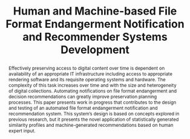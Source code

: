 ---
abstract: Effectively preserving access to digital content over time is dependent
  on availability of an appropriate IT infrastructure including access to appropriate
  rendering software and its requisite operating systems and hardware. The complexity
  of this task increases over time and with the size and heterogeneity of digital
  collections. Automating notifications on file format endangerment and decision recommendations
  can greatly improve preservation planning processes. This paper presents work in
  progress that contributes to the design and testing of an automated file format
  endangerment notification and recommendation system. This system’s design is based
  on concepts explored in previous research, but it presents the novel application
  of statistically generated similarity profiles and machine-generated recommendations
  based on human expert input.
creators:
- Ryan, Heather
- Graf, Roman
- Gordea, Sergiu
date: null
document_url: https://services.phaidra.univie.ac.at/api/object/o:429557/download
grand_parent: iPRES
institutions: []
keywords:
- file format endangerment
- institutional risk profiles
- recommender systems
- notification systems
landing_page_url: https://phaidra.univie.ac.at/o:429557
language: eng
layout: publication
license: CC BY 4.0 International
notes_url: null
parent: iPRES 2015
presentation_url: null
publication_type: paper
size: 632583
source_name: iPRES
title: Human and Machine-based File Format Endangerment Notification and Recommender
  Systems Development
year: 2015
---